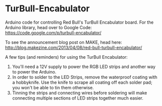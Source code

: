 TurBull-Encabulator
===================

Arduino code for controlling Red Bull's TurBull Encabulator board. 
For the Arduino library, head over to Google Code: https://code.google.com/p/turbull-encabulator/

To see the announcement blog post on MAKE, head here: http://blog.makezine.com/2013/04/08/red-bull-turbull-encabulator/

A few tips (and reminders) for using the TurBull Encabulator: 

1. You'll need a 12V supply to power the RGB LED strips and another way to power the Arduino.
2. In order to solder to the LED Strips, remove the waterproof coating with a hobbyknife. Use the knife to scrape all coating off each solder pad; you won't be able to tin them otherwise.
3. Tinning the strips and connecting wires before soldering will make connecting multiple sections of LED strips together much easier.

